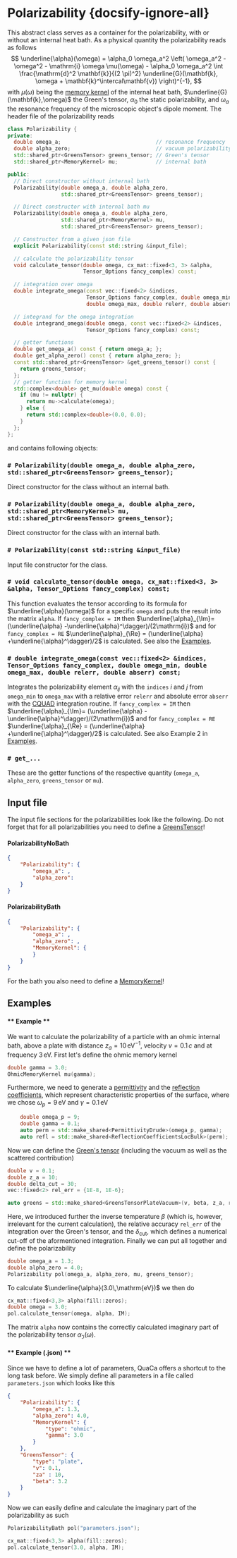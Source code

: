 # Polarizability {docsify-ignore-all}
This abstract class serves as a container for the  polarizability, with or without an internal heat bath.
As a physical quantity the polarizability reads as follows
$$  \underline{\alpha}(\omega) = \alpha_0 \omega_a^2 \left( \omega_a^2 - \omega^2 - \mathrm{i} \omega \mu(\omega) - \alpha_0 \omega_a^2 \int \frac{\mathrm{d}^2 \mathbf{k}}{(2 \pi)^2} \underline{G}(\mathbf{k}, \omega + \mathbf{k}^\intercal\mathbf{v}) \right)^{-1}, $$
with $\mu(\omega)$ being the [memory kernel](api/memorykernel) of the internal heat bath, $\underline{G}(\mathbf{k},\omega)$ the Green's tensor, $\alpha_0$ the static polarizability, and $\omega_a$ the resonance frequency of the microscopic object's dipole moment.
The header file of the polarizability reads
```cpp
class Polarizability {
private:
  double omega_a;                              // resonance frequency
  double alpha_zero;                           // vacuum polarizability
  std::shared_ptr<GreensTensor> greens_tensor; // Green's tensor
  std::shared_ptr<MemoryKernel> mu;            // internal bath

public:
  // Direct constructor without internal bath
  Polarizability(double omega_a, double alpha_zero,
                 std::shared_ptr<GreensTensor> greens_tensor);

  // Direct constructor with internal bath mu
  Polarizability(double omega_a, double alpha_zero,
                 std::shared_ptr<MemoryKernel> mu,
                 std::shared_ptr<GreensTensor> greens_tensor);

  // Constructor from a given json file
  explicit Polarizability(const std::string &input_file);

  // calculate the polarizability tensor
  void calculate_tensor(double omega, cx_mat::fixed<3, 3> &alpha,
                        Tensor_Options fancy_complex) const;

  // integration over omega
  double integrate_omega(const vec::fixed<2> &indices,
                         Tensor_Options fancy_complex, double omega_min,
                         double omega_max, double relerr, double abserr) const;

  // integrand for the omega integration
  double integrand_omega(double omega, const vec::fixed<2> &indices,
                         Tensor_Options fancy_complex) const;

  // getter functions
  double get_omega_a() const { return omega_a; };
  double get_alpha_zero() const { return alpha_zero; };
  const std::shared_ptr<GreensTensor> &get_greens_tensor() const {
    return greens_tensor;
  };
  // getter function for memory kernel
  std::complex<double> get_mu(double omega) const {
    if (mu != nullptr) {
      return mu->calculate(omega);
    } else {
      return std::complex<double>(0.0, 0.0);
    }
  };
};
```
and contains following objects:

### `# Polarizability(double omega_a, double alpha_zero, std::shared_ptr<GreensTensor> greens_tensor);`
Direct constructor for the class without an internal bath.

### `# Polarizability(double omega_a, double alpha_zero, std::shared_ptr<MemoryKernel> mu, std::shared_ptr<GreensTensor> greens_tensor);`
Direct constructor for the class with an internal bath.

### `# Polarizability(const std::string &input_file)`
Input file constructor for the class.

### `# void calculate_tensor(double omega, cx_mat::fixed<3, 3> &alpha, Tensor_Options fancy_complex) const;`

This function evaluates the tensor according to its formula for $\underline{\alpha}(\omega)$ for a specific `omega` and puts the result into the matrix `alpha`. If `fancy_complex = IM` then $\underline{\alpha}_{\Im}= (\underline{\alpha} -\underline{\alpha}^\dagger)/(2\mathrm{i})$ and for `fancy_complex = RE`  $\underline{\alpha}_{\Re} = (\underline{\alpha} +\underline{\alpha}^\dagger)/2$ is calculated. See also the [Examples](#Examples).

### `# double integrate_omega(const vec::fixed<2> &indices, Tensor_Options fancy_complex, double omega_min, double omega_max, double relerr, double abserr) const;`
Integrates the polarizability element $\alpha_{ij}$ with the `indices` $i$ and $j$ from `omega_min` to `omega_max` with a relative error `relerr` and absolute error `abserr` with the [CQUAD](https://www.gnu.org/software/gsl/doc/html/integration.html) integration routine.
If `fancy_complex = IM` then $\underline{\alpha}_{\Im}= (\underline{\alpha} -\underline{\alpha}^\dagger)/(2\mathrm{i})$ and for `fancy_complex = RE`  $\underline{\alpha}_{\Re} = (\underline{\alpha} +\underline{\alpha}^\dagger)/2$ is calculated. See also Example 2 in [Examples](#Examples).

### `# get_...`
These are the getter functions of the respective quantity (`omega_a`, `alpha_zero`, `greens_tensor` or `mu`).

## Input file
The input file sections for the polarizabilities look like the following.
Do not forget that for all polarizabilities you need to define a [GreensTensor](api/greenstensor)!
<!-- tabs:start -->
#### **PolarizabilityNoBath**
```json
{
    "Polarizability": {
        "omega_a": ,
        "alpha_zero": 
    }
}
```


#### **PolarizabilityBath**
```json
{
    "Polarizability": {
        "omega_a": ,
        "alpha_zero": ,
        "MemoryKernel": {
        }
    }
}
```
For the bath you also need to define a [MemoryKernel](api/memorykernel)!
<!-- tabs:end -->


## Examples
<!-- tabs:start -->

#### ** Example **

We want to calculate the polarizability of a particle with an ohmic internal bath, above a plate with distance $z_a = 10\,\mathrm{eV}^{-1}$, velocity $v=0.1\,c$ and at frequency $3\,\mathrm{eV}$.
First let's define the ohmic memory kernel
```cpp
double gamma = 3.0;
OhmicMemoryKernel mu(gamma);
```
Furthermore, we need to generate a [permittivity](api/permittivity) and the [reflection coefficients](api/reflection), which represent characteristic properties of the surface, where we chose $\omega_p=9\,\mathrm{eV}$ and $\gamma=0.1\,\mathrm{eV}$
```cpp
    double omega_p = 9;
    double gamma = 0.1;
    auto perm = std::make_shared<PermittivityDrude>(omega_p, gamma);
    auto refl = std::make_shared<ReflectionCoefficientsLocBulk>(perm);
```
Now we can define the [Green's tensor](api/greenstensor) (including the vacuum as well as the scattered contribution) 
```cpp
double v = 0.1;
double z_a = 10;
double delta_cut = 30;
vec::fixed<2> rel_err = {1E-8, 1E-6};

auto greens = std::make_shared<GreensTensorPlateVacuum>(v, beta, z_a, refl, delta_cut, relerr_k);
```
Here, we introduced further the inverse temperature $\beta$ (which is, however, irrelevant for the current calculation), the relative accuracy `rel_err` of the integration over the Green's tensor, and the $\delta_\mathrm{cut}$, which defines a numerical cut-off of the aformentioned integration.
Finally we can put all together and define the polarizability
```cpp
double omega_a = 1.3;
double alpha_zero = 4.0;
Polarizability pol(omega_a, alpha_zero, mu, greens_tensor);
```
To calculate $\underline{\alpha}(3.0\,\mathrm{eV})$ we then do
```cpp
cx_mat::fixed<3,3> alpha(fill::zeros);
double omega = 3.0;
pol.calculate_tensor(omega, alpha, IM);
```
The matrix `alpha` now contains the correctly calculated imaginary part of the polarizability tensor $\alpha_\Im(\omega)$.


#### ** Example (.json) **
Since we have to define a lot of parameters, QuaCa offers a shortcut to the long task before.
We simply define all parameters in a file called `parameters.json` which looks like this
```json
{
    "Polarizability": {
        "omega_a": 1.3,
        "alpha_zero": 4.0,
        "MemoryKernel": {
            "type": "ohmic",
            "gamma": 3.0
        }
    },
    "GreensTensor": {
        "type": "plate",
        "v": 0.1,
        "za" : 10,
        "beta": 3.2
    }
}
```
Now we can easily define and calculate the imaginary part of the polarizability as such
```cpp
PolarizabilityBath pol("parameters.json");

cx_mat::fixed<3,3> alpha(fill::zeros);
pol.calculate_tensor(3.0, alpha, IM);
```



<!-- tabs:end -->
